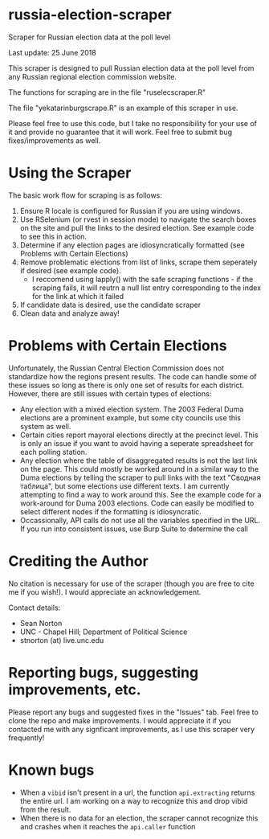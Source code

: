 ﻿# russia-election-scraper
Scraper for Russian election data at the poll level

Last update: 25 June 2018

This scraper is designed to pull Russian election data at the poll level from any Russian regional election commission website.

The functions for scraping are in the file "ruselecscraper.R"

The file "yekatarinburgscrape.R" is an example of this scraper in use.

Please feel free to use this code, but I take no responsibility for your use of it and provide no guarantee that it will work. 
Feel free to submit bug fixes/improvements as well.

# Using the Scraper

The basic work flow for scraping is as follows:
1. Ensure R locale is configured for Russian if you are using windows.
2. Use RSelenium (or rvest in session mode) to navigate the search boxes on the site and pull the links to the desired election. See example code to see this in action.
3. Determine if any election pages are idiosyncratically formatted (see Problems with Certain Elections)
4. Remove problematic elections from list of links, scrape them seperately if desired (see example code).
	* I reccomend using lapply() with the safe scraping functions - if the scraping fails, it will reutrn a null list entry corresponding to the index for the link at which it failed
5. If candidate data is desired, use the candidate scraper
6. Clean data and analyze away!

# Problems with Certain Elections

Unfortunately, the Russian Central Election Commission does not standardize how the regions present results.
The code can handle some of these issues so long as there is only one set of results for each district. 
However, there are still issues with certain types of elections:
* Any election with a mixed election system. The 2003 Federal Duma elections are a prominent example, but some city councils use this system as well.
* Certain cities report mayoral elections directly at the precinct level. This is only an issue if you want to avoid having a seperate spreadsheet for each polling station.
* Any election where the table of disaggregated results is not the last link on the page. This could mostly be worked around in a similar way to the Duma elections by telling the scraper to pull links with the text "Сводная таблица", but some elections use different texts. I am currently attempting to find a way to work around this.
See the example code for a work-around for Duma 2003 elections. Code can easily be modified to select different nodes if the formatting is idiosyncratic.
* Occassionally, API calls do not use all the variables specified in the URL. If you run into consistent issues, use Burp Suite to determine the call

# Crediting the Author

No citation is necessary for use of the scraper (though you are free to cite me if you wish!). I would appreciate an acknowledgement.

Contact details:
* Sean Norton
* UNC - Chapel Hill; Department of Political Science
* stnorton (at) live.unc.edu

# Reporting bugs, suggesting improvements, etc.

Please report any bugs and suggested fixes in the "Issues" tab. Feel free to clone the repo and make improvements. I would appreciate it if you contacted me with any signficant improvements, as I use this scraper very frequently!

# Known bugs

* When a `vibid` isn't present in a url, the function `api.extracting` returns the entire url. I am working on a way to recognize this and drop vibid from the result.
* When there is no data for an election, the scraper cannot recognize this and crashes when it reaches the `api.caller` function 
